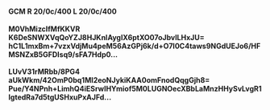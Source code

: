 #### GCM R 20/0c/400 L 20/0c/400
**M0VhMizcIfMfKKVR**<br/>**K6DeSNWXVqQoYZJ8HJKnlAygIX6ptXO07oJbvlLHxJU=**<br/>**hC1L1mxBm+7vzxVdjMu4peM56AzGPj6k/d+O7l0C4taws9NGdUEJo6/HFMSNZxB5GFDIsq9/sFA7Hdp0...**<br/><br/>
**LUvV31rMRbb/8PG4**<br/>**aUkWkm/42OmP0bq1MI2eoNJykiKAA0omFnodQqgGjh8=**<br/>**Pue/Y4NPnh+LimhQ4iESrwIHYmiof5M0LUGNOecXBbLaMnzHHySvLvgR1lgtedRa7d5tgUSHxuPxAJFd...**